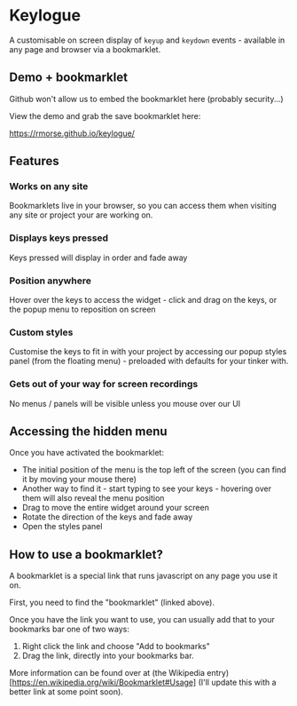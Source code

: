 # Keylogue
A customisable on screen display of `keyup` and `keydown` events - available in any page and browser via a bookmarklet.

## Demo + bookmarklet

Github won't allow us to embed the bookmarklet here (probably security...)

View the demo and grab the save bookmarklet here:

https://rmorse.github.io/keylogue/


## Features

### Works on any site
Bookmarklets live in your browser, so you can access them when visiting any site or project your are working on.

### Displays keys pressed
Keys pressed will display in order and fade away

### Position anywhere
Hover over the keys to access the widget - click and drag on the keys, or the popup menu to reposition on screen

### Custom styles
Customise the keys to fit in with your project by accessing our popup styles panel (from the floating menu) - preloaded with defaults for your tinker with.

### Gets out of your way for screen recordings
No menus / panels will be visible unless you mouse over our UI


## Accessing the hidden menu

Once you have activated the bookmarklet:
- The initial position of the menu is the top left of the screen (you can find it by moving your mouse there)
- Another way to find it - start typing to see your keys - hovering over them will also reveal the menu position
- Drag to move the entire widget around your screen
- Rotate the direction of the keys and fade away
- Open the styles panel


## How to use a bookmarklet?

A bookmarklet is a special link that runs javascript on any page you use it on.

First, you need to find the "bookmarklet" (linked above).

Once you have the link you want to use, you can usually add that to your bookmarks bar one of two ways:

1. Right click the link and choose "Add to bookmarks"
2. Drag the link, directly into your bookmarks bar.

More information can be found over at (the Wikipedia entry)[https://en.wikipedia.org/wiki/Bookmarklet#Usage] (I'll update this with a better link at some point soon).

